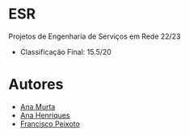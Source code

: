 # ESR

Projetos de Engenharia de Serviços em Rede 22/23

- Classificação Final: 15.5/20

# Autores

- <a href="https://github.com/AnaMurta10">Ana Murta</a>
- <a href="https://github.com/sailoring-rgb">Ana Henriques</a>
- <a href="https://github.com/eramsodoiseuros">Francisco Peixoto</a>
